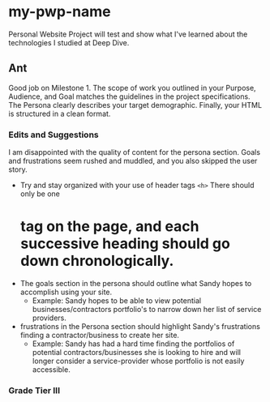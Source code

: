 # my-pwp-name
Personal Website Project will test and show what I've learned about the technologies I studied at Deep Dive.

## Ant 
  Good job on Milestone 1. The scope of work you outlined in your Purpose, Audience, and Goal matches the guidelines in the project specifications. The Persona clearly describes your target demographic. Finally, your HTML is structured in a clean format.
### Edits and Suggestions
  I am disappointed with the quality of content for the persona section. Goals and frustrations seem rushed and muddled, and you also skipped the user story.
* Try and stay organized with your use of header tags `<h>` There should only be one <h1> tag on the page, and each successive heading should go down chronologically.
* The goals section in the persona should outline what Sandy hopes to accomplish using your site.
  * Example: Sandy hopes to be able to view potential businesses/contractors portfolio's to narrow down her list of service providers.
* frustrations in the Persona section should highlight Sandy's frustrations finding a contractor/business to create her site.
  * Example: Sandy has had a hard time finding the portfolios of potential contractors/businesses she is looking to hire and will longer consider a service-provider whose portfolio is not easily accessible.

### Grade Tier III
